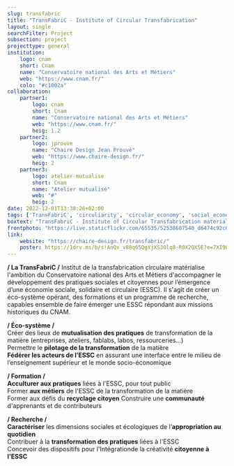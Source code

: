 ```yaml
---
slug: transfabric
title: "TransFabriC - Institute of Circular Transfabrication"
layout: single
searchFilter: Project
subsection: project
projecttype: general
institution:
    logo: cnam
    short: Cnam
    name: "Conservatoire national des Arts et Métiers"
    web: "https://www.cnam.fr/"
    colo: "#c1002a"
collaboration:
    partner1:
        logo: cnam
        short: Cnam
        name: "Conservatoire national des Arts et Métiers"
        web: "https://www.cnam.fr/"
        heig: 1.2
    partner2:
        logo: jprouve
        name: "Chaire Design Jean Prouvé"
        web: "https://www.chaire-design.fr/"
        heig: 2
    partner3:
        logo: atelier-mutualise
        short: Cnam
        name: "Atelier mutualisé"
        web: "#"
        heig: 2
date: 2022-12-01T13:38:26+02:00
tags: ['TransFabriC', 'circuliarity', 'circular_economy', 'social_economy', 'CNAM', 'Materiality', 'Sort', 'Reuse', 'Recycle', 'Resource', 'Repair', 'Restore', 'Divert', 'Appropriate', 'Tinker', 'Recover', 'Connect', 'Recycle', 'Transform', 'Form', 'Mutualize', 'Share']
boxtext: "TransFabriC - Institute of Circular Transfabrication materializes the ambition of the National Conservatory of Arts and Crafts to accompany the development of social and citizen practices for the emergence of a social, solidarity and circular economy (SSCE). The aim is to create an operating eco-system, training courses and a research program, together capable of bringing about the emergence of an ESSC that meets the historical missions of the CNAM."
frontphoto: "https://live.staticflickr.com/65535/52538607540_d6474c92c6.jpg"
link:
    website: "https://chaire-design.fr/transfabric/"
    poster: https://1drv.ms/b/s!AnQx_v88q65QgYjXS3Olq8-R0X2QXSE?e=7XI9QH
---
```

**/ La TransFabriC /** Institut de la transfabrication circulaire matérialise l'ambition du Conservatoire national des Arts et Métiers d'accompagner le développement des pratiques sociales et citoyennes pour l’émergence d’une économie sociale, solidaire et circulaire (ESSC). Il s'agit de créer un éco-système opérant, des formations et un programme de recherche, capables ensemble de faire émerger une ESSC répondant aux missions historiques du CNAM.

**/ Éco-système /**  
Créer des lieux de **mutualisation des pratiques** de transformation de la matière (entreprises, ateliers, fablabs, labos, ressourceries...)  
Permettre le **pilotage de la transformation** de la matière  
**Fédérer les acteurs de l’ESSC** en assurant une interface entre le milieu de l’enseignement supérieur et le monde socio-économique

**/ Formation /**  
**Acculturer aux pratiques** liées à l'ESSC, pour tout public  
Former **aux métiers** de l'ESSC de la transformation de la matière  
Former aux défis du **recyclage citoyen**   Construire une **communauté** d'apprenants et de contributeurs

**/ Recherche /**  
**Caractériser** les dimensions sociales et écologiques de l’**appropriation au quotidien**  
Contribuer à la **transformation des pratiques** liées à l'ESSC  
Concevoir des dispositifs pour l'Intégrationde la créativité **citoyenne à l'ESSC**